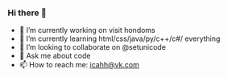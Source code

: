### Hi there 👋

- 🔭 I’m currently working on visit hondoms
- 🌱 I’m currently learning html/css/java/py/c++/c#/ everything
- 👯 I’m looking to collaborate on @setunicode
- 💬 Ask me about code
- 📫 How to reach me: icahh@vk.com
